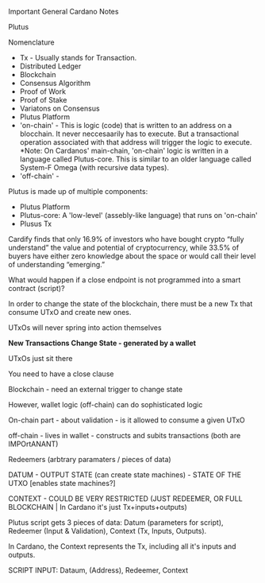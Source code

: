 Important General Cardano Notes

Plutus

Nomenclature

* Tx - Usually stands for Transaction.
* Distributed Ledger
* Blockchain
* Consensus Algorithm
* Proof of Work
* Proof of Stake
* Variatons on Consensus
* Plutus Platform
* 'on-chain' - This is logic (code) that is written to an address on a blocchain. It never neccesaarily has to execute. But a transactional operation associated with that address will trigger the logic to execute. *Note: On Cardanos' main-chain, 'on-chain' logic is written in a language called Plutus-core. This is similar to an older language called System-F Omega (with recursive data types).
* 'off-chain' - 

Plutus is made up of multiple components:

* Plutus Platform
* Plutus-core: A 'low-level' (assebly-like language) that runs on 'on-chain'
* Plusus Tx

Cardify finds that only 16.9% of investors who have bought crypto “fully understand” the value and potential of cryptocurrency, while 33.5% of buyers have either zero knowledge about the space or would call their level of understanding “emerging.”




What would happen if a close endpoint is not programmed into a smart contract (script)?

In order to change the state of the blockchain, there must be a new Tx that consume UTxO and create new ones.

UTxOs will never spring into action themselves

**New Transactions Change State - generated by a wallet**

UTxOs just sit there

You need to have a close clause

Blockchain - need an external trigger to change state

However, wallet logic (off-chain) can do sophisticated logic

On-chain part - about validation - is it allowed to consume a given UTxO

off-chain - lives in wallet - constructs and subits transactions (both are IMPOrtANANT)






Redeemers (arbtrary paramaters / pieces of data)

DATUM - OUTPUT STATE (can create state machines) - STATE OF THE UTXO [enables state machines?]

CONTEXT - COULD BE VERY RESTRICTED (JUST REDEEMER, OR FULL BLOCKCHAIN | In Cardano it's just Tx+inputs+outputs)

Plutus script gets 3 pieces of data: Datum (parameters for script), Redeemer (Input & Validation), Context (Tx, Inputs, Outputs).

In Cardano, the Context represents the Tx, including all it's inputs and outputs.

SCRIPT INPUT: Dataum, (Address), Redeemer, Context